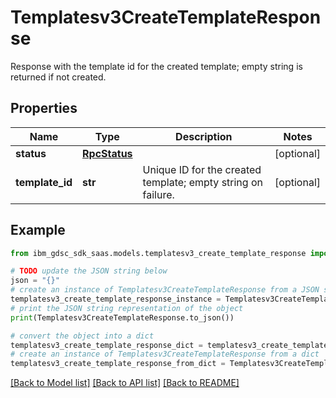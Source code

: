 # Templatesv3CreateTemplateResponse

Response with the template id for the created template; empty string is returned if not created.

## Properties

Name | Type | Description | Notes
------------ | ------------- | ------------- | -------------
**status** | [**RpcStatus**](RpcStatus.md) |  | [optional] 
**template_id** | **str** | Unique ID for the created template; empty string on failure. | [optional] 

## Example

```python
from ibm_gdsc_sdk_saas.models.templatesv3_create_template_response import Templatesv3CreateTemplateResponse

# TODO update the JSON string below
json = "{}"
# create an instance of Templatesv3CreateTemplateResponse from a JSON string
templatesv3_create_template_response_instance = Templatesv3CreateTemplateResponse.from_json(json)
# print the JSON string representation of the object
print(Templatesv3CreateTemplateResponse.to_json())

# convert the object into a dict
templatesv3_create_template_response_dict = templatesv3_create_template_response_instance.to_dict()
# create an instance of Templatesv3CreateTemplateResponse from a dict
templatesv3_create_template_response_from_dict = Templatesv3CreateTemplateResponse.from_dict(templatesv3_create_template_response_dict)
```
[[Back to Model list]](../README.md#documentation-for-models) [[Back to API list]](../README.md#documentation-for-api-endpoints) [[Back to README]](../README.md)



